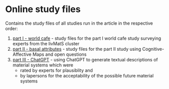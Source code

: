  # Online study files

Contains the study files of all studies run in the article in the respective order: 

1. [part I - world cafe](https://github.com/FennStatistics/Article_BasalAttributes/tree/main/Online%20Study%20Files/world%20cafe) - study files for the part I world cafe study surveying experts from the livMatS cluster
2. [part II - basal attributes](https://github.com/FennStatistics/Article_BasalAttributes/tree/main/Online%20Study%20Files/basalAttributes) - study files for the part II study using Cognitive-Affective Maps and open questions
3. [part III - ChatGPT](https://github.com/FennStatistics/Article_BasalAttributes/tree/main/Online%20Study%20Files/basalAttributes) - using ChatGPT to generate textual descriptions of material systems which were
    + rated by experts for plausiblity and
    + by lapersons for the acceptability of the possible future material systems